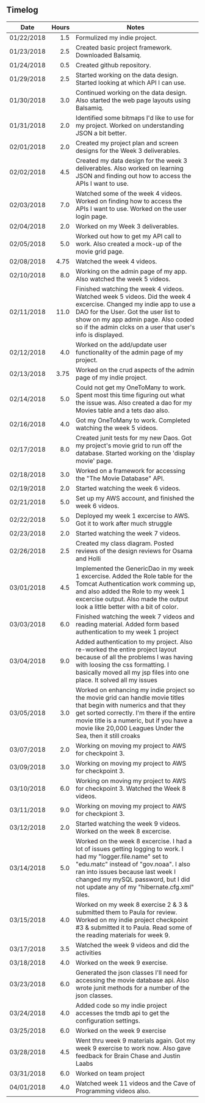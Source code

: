 ## Timelog

Date  | Hours | Notes
----- | -----: | -------
01/22/2018  | 1.5 | Formulized my indie project.
01/23/2018  | 2.5 | Created basic project framework. Downloaded Balsamiq.
01/24/2018  | 0.5 | Created github repository.
01/29/2018  | 2.5 | Started working on the data design. Started looking at which API I can use.
01/30/2018  | 3.0 | Continued working on the data design. Also started the web page layouts using Balsamiq.
01/31/2018  | 2.0 | Identified some bitmaps I'd like to use for my project. Worked on understanding JSON a bit better.
02/01/2018  | 2.0 | Created my project plan and screen designs for the Week 3 deliverables.
02/02/2018  | 4.5 | Created my data design for the week 3 deliverables. Also worked on learning JSON and finding out how to access the APIs I want to use.
02/03/2018  | 7.0 | Watched some of the week 4 videos. Worked on finding how to access the APIs I want to use. Worked on the user login page.
02/04/2018  | 2.0 | Worked on my Week 3 deliverables.
02/05/2018 | 5.0 | Worked out how to get my API call to work. Also created a mock-up of the movie grid page.
02/08/2018 | 4.75 | Watched the week 4 videos. 
02/10/2018 | 8.0 | Working on the admin page of my app. Also watched the week 5 videos.
02/11/2018 | 11.0 | Finished watching the week 4 videos. Watched week 5 videos. Did the week 4 excercise. Changed my indie app to use a DAO for the User. Got the user list to show on my app admin page. Also coded so if the admin clcks on a user that user's info is displayed.
02/12/2018 | 4.0 | Worked on the add/update user functionality of the admin page of my project.
02/13/2018 | 3.75 | Worked on the crud aspects of the admin page of my indie project. 
02/14/2018 | 5.0 | Could not get my OneToMany to work. Spent most this time figuring out what the issue was. Also created a dao for my Movies table and a tets dao also.
02/16/2018 | 4.0 | Got my OneToMany to work. Completed watching the week 5 videos. 
02/17/2018 | 8.0 | Created junit tests for my new Daos. Got my project's movie grid to run off the database. Started working on the 'display movie' page.
02/18/2018 | 3.0 | Worked on a framework for accessing the "The Movie Database" API.
02/19/2018 | 2.0 | Started watching the week 6 videos.
02/21/2018 | 5.0 | Set up my AWS account, and finished the week 6 videos.
02/22/2018 | 5.0 | Deployed my week 1 excercise to AWS. Got it to work after much struggle
02/23/2018 | 2.0 | Started watching the week 7 videos.
02/26/2018 | 2.5 | Created my class diagram. Posted reviews of the design reviews for Osama and Holli
03/01/2018 | 4.5 | Implemented the GenericDao in my week 1 excercise. Added the Role table for the Tomcat Authentication work comming up, and also added the Role to my week 1 excercise output. Also made the output look a little better with a bit of color.
03/03/2018 | 6.0 | Finished watching the week 7 videos and reading material. Added form based authentication to my week 1 project
03/04/2018 | 9.0 | Added authentication to my project. Also re-worked the entire project layout because of all the problems I was having with loosing the css formatting. I basically moved all my jsp files into one place. It solved all my issues
03/05/2018 | 3.0 | Worked on enhancing my indie project so the movie grid can handle movie titles that begin with numerics and that they get sorted correctly.  I'm there if the entire movie title is a numeric, but if you have a movie like 20,000 Leagues Under the Sea, then it still croaks
03/07/2018 | 2.0 | Working on moving my project to AWS for checkpoint 3.
03/09/2018 | 3.0 | Working on moving my project to AWS for checkpoint 3.
03/10/2018 | 6.0 | Working on moving my project to AWS for checkpoint 3. Watched the Week 8 videos. 
03/11/2018 | 9.0 | Working on moving my project to AWS for checkpiont 3. 
03/12/2018 | 2.0 | Started watching the week 9 videos. Worked on the week 8 excercise.
03/14/2018 | 5.0 | Worked on the week 8 excercise. I had a lot of issues getting logging to work. I had my "logger.file.name" set to "edu.matc" instead of "gov.noaa". I also ran into issues because last week I changed my mySQL password, but I did not update any of my "hibernate.cfg.xml" files.
03/15/2018 | 4.0 | Worked on my week 8 exercise 2 & 3 & submitted them to Paula for review. Worked on my indie project checkpoint #3 & submitted it to Paula. Read some of the reading materials for week 9.
03/17/2018 | 3.5 | Watched the week 9 videos and did the activities
03/18/2018 | 4.0 | Worked on the week 9 exercise.
03/23/2018 | 6.0 | Generated the json classes I'll need for accessing the movie database api. Also wrote junit methods for a number of the json classes.
03/24/2018 | 4.0 | Added code so my indie project accesses the tmdb api to get the configuration settings.
03/25/2018 | 6.0 | Worked on the week 9 exercise
03/28/2018 | 4.5 | Went thru week 9 materials again. Got my week 9 exercise to work now. Also gave feedback for Brain Chase and Justin Laabs
03/31/2018 | 6.0 | Worked on team project
04/01/2018 | 4.0 | Watched week 11 videos and the Cave of Programming videos also.


